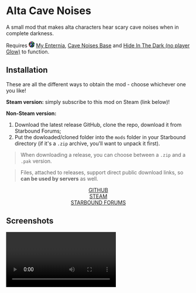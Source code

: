 # Alta Cave Noises

A small mod that makes alta characters hear scary cave noises when in complete darkness.

Requires ![ ](https://raw.githubusercontent.com/Ceterai/Enternia/main/interface/bookmarks/icons/ct_alterash_planet.png) [My Enternia](https://github.com/Ceterai/Enternia), [Cave Noises Base](https://steamcommunity.com/sharedfiles/filedetails/?id=3294924867) and [Hide In The Dark (no player Glow)](https://steamcommunity.com/workshop/filedetails/?id=730709285) to function.

## Installation

These are all the different ways to obtain the mod - choose whichever one you like!

**Steam version:** simply subscribe to this mod on Steam (link below)!

**Non-Steam version:**

1. Download the latest release GitHub, clone the repo, download it from Starbound Forums;
2. Put the dowloaded/cloned folder into the `mods` folder in your Starbound directory (if it's a `.zip` archive, you'll want to unpack it first).

> When downloading a release, you can choose between a `.zip` and a `.pak` version.

> Files, attached to releases, support direct public download links, so **can be used by servers** as well.

<div align="center">
<a class="ct_button" href="https://github.com/Ceterai/AltaCaveNoises/releases">GITHUB</a>
</div>

<div align="center">
<a class="ct_button" href="https://steamcommunity.com/sharedfiles/filedetails/?id=3360174613">STEAM</a>
</div>

<div align="center">
<a class="ct_button" href="https://community.playstarbound.com/resources/alta-cave-noises.6328/">STARBOUND FORUMS</a>
</div>

## Screenshots

<video src="https://github.com/Ceterai/AltaCaveNoises/raw/refs/heads/main/.meta/showcase.mp4" controls></video>
